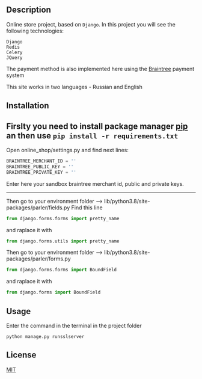 ## Description
Online store project, based on `Django`.
In this project you will see the following technologies:
```
Django
Redis
Celery
JQuery
```
The payment method is also implemented here using the [Braintree](https://www.braintreepayments.com/) payment system

This site works in two languages - Russian and English
## Installation

Firslty you need to install package manager [pip](https://pip.pypa.io/en/stable/) an then use 
```pip install -r requirements.txt```
---

Open online_shop/settings.py and find next lines:
```python
BRAINTREE_MERCHANT_ID = ''
BRAINTREE_PUBLIC_KEY = ''
BRAINTREE_PRIVATE_KEY = ''
```
Enter here your sandbox braintree merchant id, public and private keys.
___
Then go to your environment folder --> lib/python3.8/site-packages/parler/fields.py
Find this line 
```python
from django.forms.forms import pretty_name
```
and raplace it with 
```python
from django.forms.utils import pretty_name
```

Then go to your environment folder --> lib/python3.8/site-packages/parler/forms.py
```python
from django.forms.forms import BoundField
```
and raplace it with 
```python
from django.forms import BoundField
```
## Usage

Enter the command in the terminal in the project folder
```
python manage.py runsslserver
```

## License
[MIT](https://choosealicense.com/licenses/mit/)
